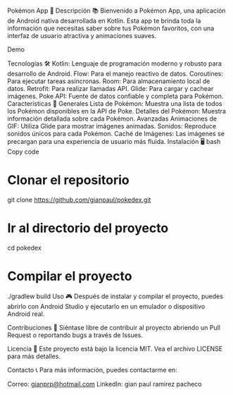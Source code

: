 Pokémon App 🌟
Descripción 📚
Bienvenido a Pokémon App, una aplicación de Android nativa desarrollada en Kotlin. Esta app te brinda toda la información que necesitas saber sobre tus Pokémon favoritos, con una interfaz de usuario atractiva y animaciones suaves.

Demo

Tecnologías 🛠️
Kotlin: Lenguaje de programación moderno y robusto para desarrollo de Android.
Flow: Para el manejo reactivo de datos.
Coroutines: Para ejecutar tareas asíncronas.
Room: Para almacenamiento local de datos.
Retrofit: Para realizar llamadas API.
Glide: Para cargar y cachear imágenes.
Poke API: Fuente de datos confiable y completa para Pokémon.
Características 🌈
Generales
Lista de Pokémon: Muestra una lista de todos los Pokémon disponibles en la API de Poke.
Detalles del Pokémon: Muestra información detallada sobre cada Pokémon.
Avanzadas
Animaciones de GIF: Utiliza Glide para mostrar imágenes animadas.
Sonidos: Reproduce sonidos únicos para cada Pokémon.
Caché de Imágenes: Las imágenes se precargan para una experiencia de usuario más fluida.
Instalación 🖥️
bash
Copy code
# Clonar el repositorio
git clone https://github.com/gianpaul/pokedex.git

# Ir al directorio del proyecto
cd pokedex

# Compilar el proyecto
./gradlew build
Uso 🎮
Después de instalar y compilar el proyecto, puedes abrirlo con Android Studio y ejecutarlo en un emulador o dispositivo Android real.

Contribuciones 🤝
Siéntase libre de contribuir al proyecto abriendo un Pull Request o reportando bugs a través de Issues.

Licencia 📝
Este proyecto está bajo la licencia MIT. Vea el archivo LICENSE para más detalles.

Contacto 📞
Para más información, puedes contactarme en:

Correo: gianprp@hotmail.com
LinkedIn: gian paul ramirez pacheco
